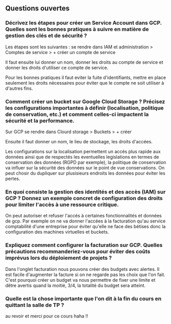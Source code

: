## Questions ouvertes

### Décrivez les étapes pour créer un Service Account dans GCP. Quelles sont les bonnes pratiques à suivre en matière de gestion des clés et de sécurité ?

Les étapes sont les suivantes :
se rendre dans IAM et administration > Comptes de service > + créer un compte de service

Il faut ensuite lui donner un nom, donner les droits au compte de service et donner les droits d'utiliser ce compte de service.

Pour les bonnes pratiques il faut eviter la fuite d'identifiants, mettre en place seulement les droits nécessaires pour éviter que le compte ne soit utiliser à d'autres fins.


### Comment créer un bucket sur Google Cloud Storage ? Précisez les configurations importantes à définir (localisation, politique de conservation, etc.) et comment celles-ci impactent la sécurité et la performance.

Sur GCP se rendre dans Clourd storage > Buckets > + créer

Ensuite il faut donner un nom, le lieu de stockage, les droits d'accées. 

Les configurations sur la localisation permettent un accés plus rapide aux données ainsi que de respectés les eventuelles legislations en termes de conservation des données (RGPD par exemple), la politique de conservation va influer sur la sécurité des données sur le point de vue conservations. On peut chosir du dupliquer sur plusisieurs endroits les données pour éviter les pertes.


###  En quoi consiste la gestion des identités et des accès (IAM) sur GCP ? Donnez un exemple concret de configuration des droits pour limiter l'accès à une ressource critique.

On peut autoriser et refuser l'accés à certaines fonctionnalités et données de gcp. Par exemple on ne va donner l'accées à la facturation qu'au service comptabilité d'une entreprise pour éviter qu'elle ne face des bétises donc la configuration des machines virtuelles et buckets.


### Expliquez comment configurer la facturation sur GCP. Quelles précautions recommanderiez-vous pour éviter des coûts imprévus lors du déploiement de projets ?

Dans l'onglet facturation nous pouvons créer des budgets avec alertes. Il est facile d'augmenter la facture si on ne regarde pas les choix que l'on fait. C'est pourquoi créer un budget va nous permettre de fixer une limite et dêtre avertis quand la moitié, 3/4, la totalité du budget sera atteint.

### Quelle est la chose importante que l'on dit à la fin du cours en quittant la salle de TP ?

au revoir et merci pour ce cours haha !!

